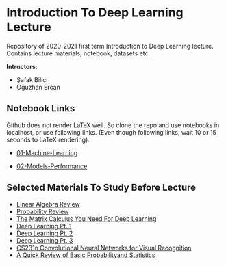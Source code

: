 # Introduction To Deep Learning Lecture

Repository of 2020-2021 first term Introduction to Deep Learning lecture. Contains lecture materials, notebook, datasets etc.

**Intructors:**
- Şafak Bilici
- Oğuzhan Ercan

## Notebook Links
Github does not render LaTeX well. So clone the repo and use notebooks in localhost, or use following links. (Even though following links, wait 10 or 15 seconds to LaTeX rendering).

- [01-Machine-Learning](https://nbviewer.jupyter.org/github/safakkbilici/Deep-Learning-Lecture-2020-2021-First-Term/blob/master/lecture%20notes/01-Machine-Learning.ipynb?flush_cache=true)

- [02-Models-Performance](https://nbviewer.jupyter.org/github/safakkbilici/Deep-Learning-Lecture-2020-2021-First-Term/blob/master/lecture%20notes/02-Models-Performance.ipynb?flush_cache=true)

## Selected Materials To Study Before Lecture
- [Linear Algebra Review](http://cs229.stanford.edu/section/cs229-linalg.pdf)
- [Probability Review](http://cs229.stanford.edu/section/cs229-prob.pdf)
- [The Matrix Calculus You Need For Deep Learning](https://explained.ai/matrix-calculus/index.html)
- [Deep Learning Pt. 1](https://towardsdatascience.com/introducing-deep-learning-and-neural-networks-deep-learning-for-rookies-1-bd68f9cf5883)
- [Deep Learning Pt. 2](https://towardsdatascience.com/multi-layer-neural-networks-with-sigmoid-function-deep-learning-for-rookies-2-bf464f09eb7f)
- [Deep Learning Pt. 3](https://towardsdatascience.com/the-maths-behind-back-propagation-cf6714736abf)
- [CS231n Convolutional Neural Networks for Visual Recognition](https://cs231n.github.io/)
- [A Quick Review of Basic Probabilityand Statistics](http://web.stanford.edu/class/cme001/handouts/review)


